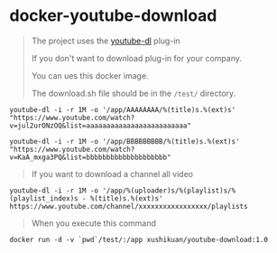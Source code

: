 # docker-youtube-download> The project uses the [youtube-dl](https://github.com/ytdl-org/youtube-dl) plug-in>> If you don't want to download plug-in for your company. >> You can ues this docker image.>> The download.sh file should be in the `/test/` directory.```youtube-dl -i -r 1M -o '/app/AAAAAAAA/%(title)s.%(ext)s' "https://www.youtube.com/watch?v=jul2urONzOQ&list=aaaaaaaaaaaaaaaaaaaaaaaaa"youtube-dl -i -r 1M -o '/app/BBBBBBBBB/%(title)s.%(ext)s' "https://www.youtube.com/watch?v=KaA_mxga3PQ&list=bbbbbbbbbbbbbbbbbbbb"```> If you want to download a channel all video```youtube-dl -i -r 1M -o '/app/%(uploader)s/%(playlist)s/%(playlist_index)s - %(title)s.%(ext)s' https://www.youtube.com/channel/xxxxxxxxxxxxxxxxx/playlists```> When you execute this command```docker run -d -v `pwd`/test/:/app xushikuan/youtube-download:1.0``` 